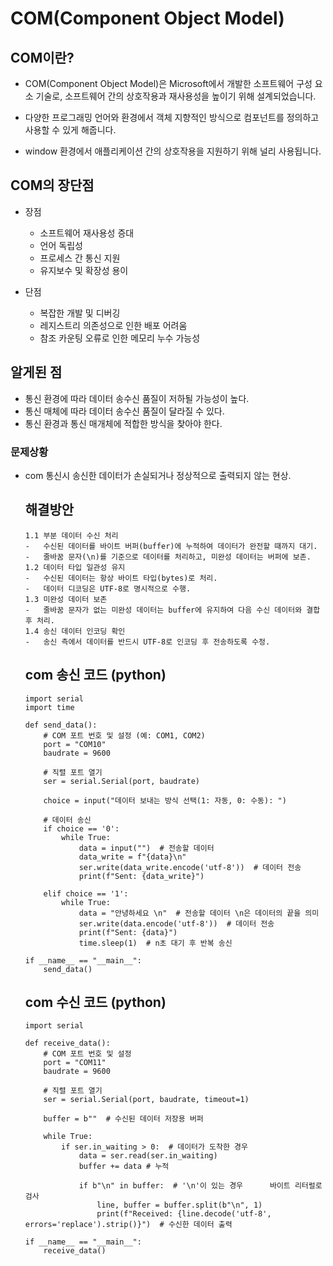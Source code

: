 # COM(Component Object Model)

## COM이란?

+   COM(Component Object Model)은 Microsoft에서 개발한 소프트웨어 구성 요소 기술로, 소프트웨어 간의 상호작용과 재사용성을 높이기 위해 설계되었습니다.

+   다양한 프로그래밍 언어와 환경에서 객체 지향적인 방식으로 컴포넌트를 정의하고 사용할 수 있게 해줍니다.

+   window 환경에서 애플리케이션 간의 상호작용을 지원하기 위해 널리 사용됩니다.

## COM의 장단점

+   장점
    -   소프트웨어 재사용성 증대
    -   언어 독립성
    -   프로세스 간 통신 지원
    -   유지보수 및 확장성 용이

+   단점
    -   복잡한 개발 및 디버깅
    -   레지스트리 의존성으로 인한 배포 어려움
    -   참조 카운팅 오류로 인한 메모리 누수 가능성

## 알게된 점

+   통신 환경에 따라 데이터 송수신 품질이 저하될 가능성이 높다.
+   통신 매체에 따라 데이터 송수신 품질이 달라질 수 있다.
+   통신 환경과 통신 매개체에 적합한 방식을 찾아야 한다.

### 문제상황
+   com 통신시 송신한 데이터가 손실되거나 정상적으로 출력되지 않는 현상.
    ## 해결방안
        1.1 부분 데이터 수신 처리
        -   수신된 데이터를 바이트 버퍼(buffer)에 누적하여 데이터가 완전할 때까지 대기.
        -   줄바꿈 문자(\n)를 기준으로 데이터를 처리하고, 미완성 데이터는 버퍼에 보존.
        1.2 데이터 타입 일관성 유지
        -   수신된 데이터는 항상 바이트 타입(bytes)로 처리.
        -   데이터 디코딩은 UTF-8로 명시적으로 수행.
        1.3 미완성 데이터 보존
        -   줄바꿈 문자가 없는 미완성 데이터는 buffer에 유지하여 다음 수신 데이터와 결합 후 처리.
        1.4 송신 데이터 인코딩 확인
        -   송신 측에서 데이터를 반드시 UTF-8로 인코딩 후 전송하도록 수정.
    
    ## com 송신 코드 (python)
        import serial
        import time

        def send_data():
            # COM 포트 번호 및 설정 (예: COM1, COM2)
            port = "COM10"
            baudrate = 9600
            
            # 직렬 포트 열기
            ser = serial.Serial(port, baudrate)
            
            choice = input("데이터 보내는 방식 선택(1: 자동, 0: 수동): ")
            
            # 데이터 송신
            if choice == '0':
                while True:
                    data = input("")  # 전송할 데이터
                    data_write = f"{data}\n" 
                    ser.write(data_write.encode('utf-8'))  # 데이터 전송
                    print(f"Sent: {data_write}")

            elif choice == '1':
                while True:
                    data = "안녕하세요 \n"  # 전송할 데이터 \n은 데이터의 끝을 의미
                    ser.write(data.encode('utf-8'))  # 데이터 전송
                    print(f"Sent: {data}")
                    time.sleep(1)  # n초 대기 후 반복 송신

        if __name__ == "__main__":
            send_data()

    ## com 수신 코드 (python)
        import serial

        def receive_data():
            # COM 포트 번호 및 설정
            port = "COM11"
            baudrate = 9600

            # 직렬 포트 열기
            ser = serial.Serial(port, baudrate, timeout=1)
            
            buffer = b""  # 수신된 데이터 저장용 버퍼

            while True:
                if ser.in_waiting > 0:  # 데이터가 도착한 경우
                    data = ser.read(ser.in_waiting)
                    buffer += data # 누적
                    
                    if b"\n" in buffer:  # '\n'이 있는 경우      바이트 리터럴로 검사
                        line, buffer = buffer.split(b"\n", 1)
                        print(f"Received: {line.decode('utf-8', errors='replace').strip()}")  # 수신한 데이터 출력

        if __name__ == "__main__":
            receive_data()